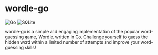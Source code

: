 # wordle-go

![Go](https://img.shields.io/badge/go-%2300ADD8.svg?style=for-the-badge&logo=go&logoColor=white)
![SQLite](https://img.shields.io/badge/sqlite-%2307405e.svg?style=for-the-badge&logo=sqlite&logoColor=white)

wordle-go is a simple and engaging implementation of the popular word-guessing game, Wordle, written in Go. Challenge yourself to guess the hidden word within a limited number of attempts and improve your word-guessing skills!
